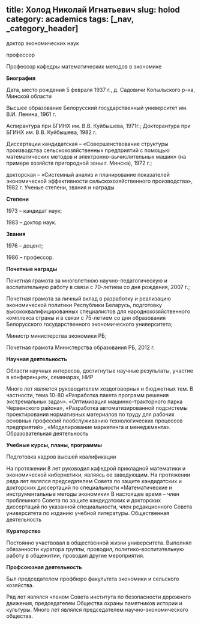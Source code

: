 title: Холод Николай Игнатьевич
slug: holod
category: academics
tags: [_nav, _category_header]
---

доктор экономических наук

профессор

Профессор кафедры математических методов в экономике

__Биография__

Дата, место рождения 5 февраля 1937 г., д. Садовичи Копыльского р-на, Минской области

Высшее образование Белорусский государственный университет им. В.И. Ленина, 1961 г.

Аспирантура при БГИНХ им. В.В. Куйбышева, 1971г.; Докторантура при БГИНХ им. В.В. Куйбышева, 1982 г.

Диссертации кандидатская – «Совершенствование структуры производства сельскохозяйственных предприятий с помощью математических методов и электронно-вычислительных машин» (на примере хозяйств пригородной зоны г. Минска), 1972 г.;

докторская – «Системный анализ и планирование показателей экономической эффективности сельскохозяйственного производства», 1982 г.
Ученые степени, звания и награды

__Степени__

1973 – кандидат наук;

1983 – доктор наук.

__Звания__

1976 – доцент;

1986 – профессор.

__Почетные награды__

Почетная грамота за многолетнюю научно-педагогическую и воспитательную работу в связи с 70-летием со дня рождения, 2007 г.;

Почетная грамота за личный вклад в разработку и реализацию экономической политики Республики Беларусь, подготовку высококвалифицированных специалистов для народнохозяйственного комплекса страны и в связи с 75-летием со дня образования Белорусского государственного экономического университета;

Министр министерства экономики РБ;

Почетная грамота Министерства образования РБ, 2012 г.


__Научная деятельность__

Области научных интересов, достигнутые научные результаты, участие в конференциях, семинарах, НИР

Много лет является руководителем хоздоговорных и бюджетных тем. В частности, тема 10-80 «Разработка пакета программ решения экстремальных задач». «Оптимизация машинно-тракторного парка Червенского района», «Разработка автоматизированной подсистемы проектирования нормативных материалов по труду для рабочих основных профессий пообслуживанию технологических процессов предприятий» , «Моделирование маркетинга и менеджмента».
Образовательная деятельность

__Учебные курсы, планы, программы__

Подготовка кадров высшей квалификации

На протяжении 8 лет руководил кафедрой прикладной математики и экономической кибернетики, являясь ее заведующим. На протяжении ряда лет являлся председателем Совета по защите кандидатских и докторских диссертаций по специальности «Математические и инструментальные методы экономики» В настоящее время – член проблемного Совета по защите  кандидатских и докторских диссертаций по указанной специальности, член редакционного Совета университета по изданию учебной литературы.
Общественная деятельность

__Кураторство__

Постоянно участвовал в общественной жизни университета. Выполнял обязанности куратора группы, проводил, политико-воспитательную работу в общежитии, проводил другие мероприятия.

__Профсоюзная деятельность__

Был председателем профбюро факультета экономики и сельского хозяйства.

Ряд лет являлся членом Совета института по безопасности дорожного движения, председателем Общества охраны памятников истории и культуры. Много лет являлся председателем научно-экономического общества.
